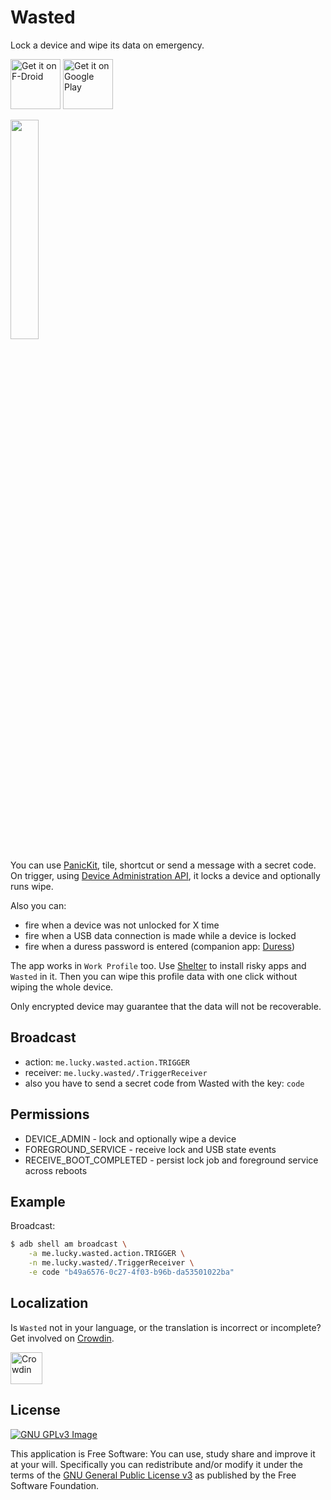 # Wasted

Lock a device and wipe its data on emergency.

[<img 
     src="https://fdroid.gitlab.io/artwork/badge/get-it-on.png"
     alt="Get it on F-Droid"
     height="80">](https://f-droid.org/packages/me.lucky.wasted/)
[<img 
      src="https://play.google.com/intl/en_us/badges/images/generic/en-play-badge.png" 
      alt="Get it on Google Play" 
      height="80">](https://play.google.com/store/apps/details?id=me.lucky.wasted)

<img 
     src="https://raw.githubusercontent.com/x13a/Wasted/main/fastlane/metadata/android/en-US/images/phoneScreenshots/1.png" 
     width="30%" 
     height="30%">

You can use [PanicKit](https://guardianproject.info/code/panickit/), tile, shortcut or send a 
message with a secret code. On trigger, using 
[Device Administration API](https://developer.android.com/guide/topics/admin/device-admin), it 
locks a device and optionally runs wipe.

Also you can:
* fire when a device was not unlocked for X time
* fire when a USB data connection is made while a device is locked
* fire when a duress password is entered (companion app: [Duress](https://github.com/x13a/Duress))

The app works in `Work Profile` too. Use [Shelter](https://github.com/PeterCxy/Shelter) to install 
risky apps and `Wasted` in it. Then you can wipe this profile data with one click without wiping 
the whole device.

Only encrypted device may guarantee that the data will not be recoverable.

## Broadcast

* action: `me.lucky.wasted.action.TRIGGER`
* receiver: `me.lucky.wasted/.TriggerReceiver`
* also you have to send a secret code from Wasted with the key: `code`

## Permissions

* DEVICE_ADMIN - lock and optionally wipe a device
* FOREGROUND_SERVICE - receive lock and USB state events
* RECEIVE_BOOT_COMPLETED - persist lock job and foreground service across reboots

## Example

Broadcast:
```sh
$ adb shell am broadcast \
    -a me.lucky.wasted.action.TRIGGER \
    -n me.lucky.wasted/.TriggerReceiver \
    -e code "b49a6576-0c27-4f03-b96b-da53501022ba"
```

## Localization

Is `Wasted` not in your language, or the translation is incorrect or incomplete? Get involved on 
[Crowdin](https://crwd.in/me-lucky-wasted).

[<img 
      src="https://user-images.githubusercontent.com/53379023/153461055-50169c86-b187-40c7-8ec8-97d5e93660b8.png" 
      alt="Crowdin" 
      height="51">](https://crwd.in/me-lucky-wasted)

## License
[![GNU GPLv3 Image](https://www.gnu.org/graphics/gplv3-127x51.png)](https://www.gnu.org/licenses/gpl-3.0.en.html)  

This application is Free Software: You can use, study share and improve it at your will. 
Specifically you can redistribute and/or modify it under the terms of the
[GNU General Public License v3](https://www.gnu.org/licenses/gpl.html) as published by the Free 
Software Foundation.
